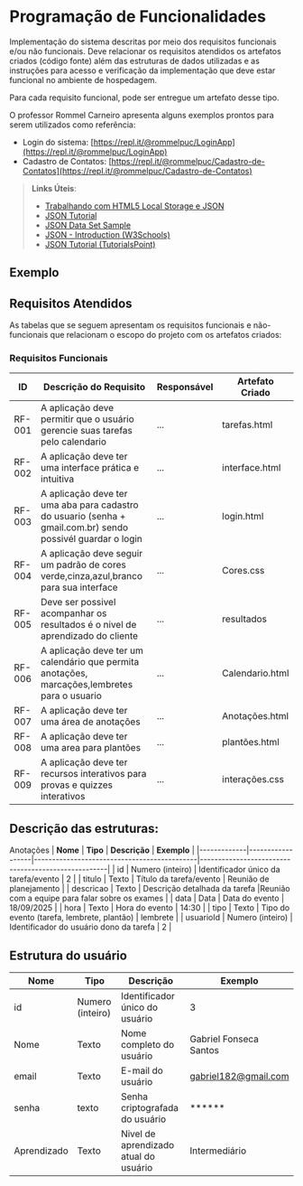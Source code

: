 # Programação de Funcionalidades

Implementação do sistema descritas por meio dos requisitos funcionais e/ou não funcionais. Deve relacionar os requisitos atendidos os artefatos criados (código fonte) além das estruturas de dados utilizadas e as instruções para acesso e verificação da implementação que deve estar funcional no ambiente de hospedagem.

Para cada requisito funcional, pode ser entregue um artefato desse tipo.

O professor Rommel Carneiro apresenta alguns exemplos prontos para serem utilizados como referência:
- Login do sistema: [https://repl.it/@rommelpuc/LoginApp](https://repl.it/@rommelpuc/LoginApp) 
- Cadastro de Contatos: [https://repl.it/@rommelpuc/Cadastro-de-Contatos](https://repl.it/@rommelpuc/Cadastro-de-Contatos)


> **Links Úteis**:
>
> - [Trabalhando com HTML5 Local Storage e JSON](https://www.devmedia.com.br/trabalhando-com-html5-local-storage-e-json/29045)
> - [JSON Tutorial](https://www.w3resource.com/JSON)
> - [JSON Data Set Sample](https://opensource.adobe.com/Spry/samples/data_region/JSONDataSetSample.html)
> - [JSON - Introduction (W3Schools)](https://www.w3schools.com/js/js_json_intro.asp)
> - [JSON Tutorial (TutorialsPoint)](https://www.tutorialspoint.com/json/index.htm)

## Exemplo

## Requisitos Atendidos

As tabelas que se seguem apresentam os requisitos funcionais e não-funcionais que relacionam o escopo do projeto com os artefatos criados:

### Requisitos Funcionais

|ID    | Descrição do Requisito                                                                                      |    Responsável              | Artefato Criado |
|------|-------------------------------------------------------------------------------------------------------------|-----------------------------|-----------------|
|RF-001| A aplicação deve permitir que o usuário gerencie suas tarefas pelo calendario                               | ...                         |  tarefas.html   |
|RF-002| A aplicação deve ter uma interface prática e intuitiva                                                      | ...                         | interface.html  |
|RF-003| A aplicação deve ter uma aba para cadastro do usuario (senha + gmail.com.br) sendo possivél guardar o login | ...                         |  login.html     |
|RF-004| A aplicação deve seguir um padrão de cores verde,cinza,azul,branco para sua interface                       | ...                         | Cores.css       |
|RF-005| Deve ser possivel acompanhar os resultados é o nivel de aprendizado do cliente                              | ...                         |  resultados     |
|RF-006| A aplicação deve ter um calendário que permita anotações, marcações,lembretes para o usuario                | ...                         | Calendario.html |
|RF-007| A aplicação deve ter uma área de anotações                                                                  | ...                         |  Anotações.html |
|RF-008| A aplicação deve ter uma area para plantões                                                                 | ...                         | plantões.html   |
|RF-009| A aplicação deve ter recursos interativos para provas e quizzes interativos                                 | ...                         | interações.css  |


## Descrição das estruturas:

                                     
 Anotações
| **Nome**    |     **Tipo**     |   **Descrição**                             | **Exemplo**                                        |
|-------------|------------------|---------------------------------------------|----------------------------------------------------|
| id          | Numero (inteiro) | Identificador único da tarefa/evento        | 2                                                  |
| titulo      | Texto            | Título da tarefa/evento                     | Reunião de planejamento                            |
| descricao   | Texto            | Descrição detalhada da tarefa               |Reunião com a equipe para falar sobre os exames     |
| data        | Data             | Data do evento                              | 18/09/2025                                         |
| hora        | Texto            | Hora do evento                              | 14:30                                              |
| tipo        | Texto            | Tipo do evento (tarefa, lembrete, plantão)  | lembrete                                           |
| usuarioId   | Numero (inteiro) | Identificador do usuário dono da tarefa     | 2                                                  |

## Estrutura do usuário
| **Nome**    |     **Tipo**     |   **Descrição**                             | **Exemplo**                                        |
|-------------|------------------|---------------------------------------------|----------------------------------------------------|
| id          | Numero (inteiro) | Identificador único do usuário              | 3                                                  |
| Nome        | Texto            | Nome completo do usuário                    | Gabriel Fonseca Santos                             |
| email       | Texto            | E-mail do usuário                           | gabriel182@gmail.com                               |
| senha       | texto            | Senha criptografada do usuário              | ******                                             |
| Aprendizado | Texto            | Nivel de aprendizado atual do usuário       | Intermediário                                      |



